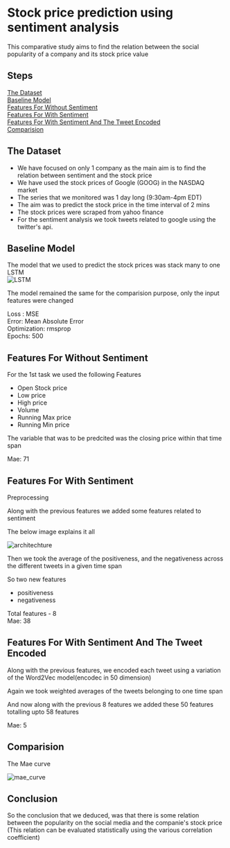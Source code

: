 # Stock price prediction using sentiment analysis

This comparative study aims to find the relation between the social popularity of a company and its stock price value

## Steps
[The Dataset](#the-dataset)  
[Baseline Model](#baseline-model)  
[Features For Without Sentiment](#features-for-without-sentiment)  
[Features For With Sentiment](#features-for-with-sentiment)  
[Features For With Sentiment And The Tweet Encoded](#features-for-with-sentiment-and-the-tweet-encoded)  
[Comparision](#comparision)

## The Dataset

* We have focused on only 1 company as the main aim is to find the relation between sentiment and the stock price
* We have used the stock prices of Google (GOOG) in the NASDAQ market
* The series that we monitored was 1 day long (9:30am-4pm EDT)
* The aim was to predict the stock price in the time interval of 2 mins
* The stock prices were scraped from yahoo finance
* For the sentiment analysis we took tweets related to google using the twitter's api.


## Baseline Model

The model that we used to predict the stock prices was stack many to one LSTM  
![LSTM]('https://github.com/ankitesh97/StockPredictionWithSentiment/lstm.png')


The model remained the same for the comparision purpose, only the input features were changed  

Loss : MSE  
Error: Mean Absolute Error  
Optimization: rmsprop  
Epochs: 500

## Features For Without Sentiment

For the 1st task we used the following Features
* Open Stock price  
* Low price
* High price
* Volume
* Running Max price
* Running Min price

The variable that was to be predcited was the closing price within that time span

Mae: 71


## Features For With Sentiment
Preprocessing  

Along with the previous features we added some features related to sentiment


The below image explains it all  

![architechture]('https://github.com/ankitesh97/StockPredictionWithSentiment/architechture.png')


Then we took the average of the positiveness, and the negativeness across the different tweets in a given time span

So two new features  
* positiveness
* negativeness


Total features - 8  
Mae: 38


## Features For With Sentiment And The Tweet Encoded

Along with the previous features, we encoded each tweet using a variation of the Word2Vec model(encodec in 50 dimension)

Again we took weighted averages of the tweets belonging to one time span

And now along with the previous 8 features we added these 50 features totalling upto 58 features

Mae: 5


## Comparision

The Mae curve  

![mae_curve]('https://github.com/ankitesh97/StockPredictionWithSentiment/saved_params/mae_plot.png')



## Conclusion

So the conclusion that we deduced, was that there is some relation between the popularity on the social media and the companie's stock price (This relation can be evaluated statistically using the various correlation coefficient)
